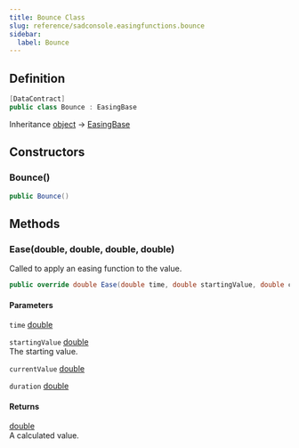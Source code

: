 ```yaml
---
title: Bounce Class
slug: reference/sadconsole.easingfunctions.bounce
sidebar:
  label: Bounce
---
```

## Definition

```csharp title="C#"
[DataContract]
public class Bounce : EasingBase
```

Inheritance [object](https://learn.microsoft.com/dotnet/api/system.object/) → [EasingBase](../sadconsole.easingfunctions.easingbase/)

## Constructors

### Bounce()

```csharp title="C#"
public Bounce()
```


## Methods

### Ease(double, double, double, double)

Called to apply an easing function to the value.

```csharp title="C#"
public override double Ease(double time, double startingValue, double currentValue, double duration)
```

#### Parameters

`time` [double](https://learn.microsoft.com/dotnet/api/system.double/)  

`startingValue` [double](https://learn.microsoft.com/dotnet/api/system.double/)  
The starting value.

`currentValue` [double](https://learn.microsoft.com/dotnet/api/system.double/)  

`duration` [double](https://learn.microsoft.com/dotnet/api/system.double/)  

#### Returns

[double](https://learn.microsoft.com/dotnet/api/system.double/)  
A calculated value.